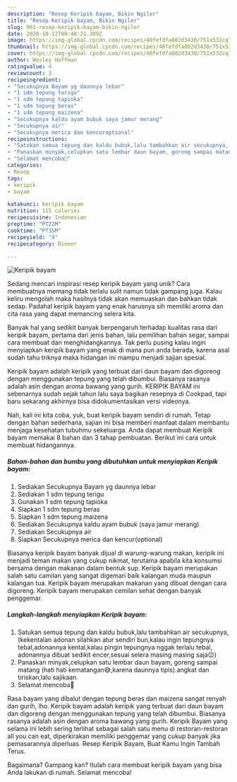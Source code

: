 ```yaml
---
description: "Resep Keripik bayam, Bikin Ngiler"
title: "Resep Keripik bayam, Bikin Ngiler"
slug: 961-resep-keripik-bayam-bikin-ngiler
date: 2020-10-12T00:48:21.309Z
image: https://img-global.cpcdn.com/recipes/40fefdfa802d3430/751x532cq70/keripik-bayam-foto-resep-utama.jpg
thumbnail: https://img-global.cpcdn.com/recipes/40fefdfa802d3430/751x532cq70/keripik-bayam-foto-resep-utama.jpg
cover: https://img-global.cpcdn.com/recipes/40fefdfa802d3430/751x532cq70/keripik-bayam-foto-resep-utama.jpg
author: Wesley Hoffman
ratingvalue: 4
reviewcount: 3
recipeingredient:
- "Secukupnya Bayam yg daunnya lebar"
- "1 sdm tepung terigu"
- "1 sdm tepung tapioka"
- "1 sdm tepung beras"
- "1 sdm tepung maizena"
- "Secukupnya kaldu ayam bubuk saya jamur merang"
- "Secukupnya air"
- "Secukupnya merica dan kencuroptional"
recipeinstructions:
- "Satukan semua tepung dan kaldu bubuk,lalu tambahkan air secukupnya, (kekentalan adonan silahkan atur sendiri bun,kalau ingin tepungnya tebal,adonannya kental,kalau pingin tepungnya nggak terlalu tebal, adonannya dibuat sedikit encer,sesuai selera masing masing saja😉)"
- "Panaskan minyak,celupkan satu lembar daun bayam, goreng sampai matang (hati hati kematangan😅,karena daunnya tipis).angkat dan tiriskan,lalu sajikaan."
- "Selamat mencoba🤗"
categories:
- Resep
tags:
- keripik
- bayam

katakunci: keripik bayam 
nutrition: 115 calories
recipecuisine: Indonesian
preptime: "PT22M"
cooktime: "PT35M"
recipeyield: "4"
recipecategory: Dinner

---
```



![Keripik bayam](https://img-global.cpcdn.com/recipes/40fefdfa802d3430/751x532cq70/keripik-bayam-foto-resep-utama.jpg)

Sedang mencari inspirasi resep keripik bayam yang unik? Cara membuatnya memang tidak terlalu sulit namun tidak gampang juga. Kalau keliru mengolah maka hasilnya tidak akan memuaskan dan bahkan tidak sedap. Padahal keripik bayam yang enak harusnya sih memiliki aroma dan cita rasa yang dapat memancing selera kita.

Banyak hal yang sedikit banyak berpengaruh terhadap kualitas rasa dari keripik bayam, pertama dari jenis bahan, lalu pemilihan bahan segar, sampai cara membuat dan menghidangkannya. Tak perlu pusing kalau ingin menyiapkan keripik bayam yang enak di mana pun anda berada, karena asal sudah tahu triknya maka hidangan ini mampu menjadi sajian spesial.

Keripik bayam adalah keripik yang terbuat dari daun bayam dan digoreng dengan menggunakan tepung yang telah dibumbui. Biasanya rasanya adalah asin dengan aroma bawang yang gurih. KERIPIK BAYAM ini sebenarnya sudah sejak tahun lalu saya bagikan resepnya di Cookpad, tapi baru sekarang akhirnya bisa didokumentasikan versi videonya.


Nah, kali ini kita coba, yuk, buat keripik bayam sendiri di rumah. Tetap dengan bahan sederhana, sajian ini bisa memberi manfaat dalam membantu menjaga kesehatan tubuhmu sekeluarga. Anda dapat membuat Keripik bayam memakai 8 bahan dan 3 tahap pembuatan. Berikut ini cara untuk membuat hidangannya.

<!--inarticleads1-->

##### Bahan-bahan dan bumbu yang dibutuhkan untuk menyiapkan Keripik bayam:

1. Sediakan Secukupnya Bayam yg daunnya lebar
1. Sediakan 1 sdm tepung terigu
1. Gunakan 1 sdm tepung tapioka
1. Siapkan 1 sdm tepung beras
1. Siapkan 1 sdm tepung maizena
1. Sediakan Secukupnya kaldu ayam bubuk (saya jamur merang)
1. Sediakan Secukupnya air
1. Siapkan Secukupnya merica dan kencur(optional)


Biasanya keripik bayam banyak dijual di warung-warung makan, keripik ini menjadi teman makan yang cukup nikmat, terutama apabila kita konsumsi bersama dengan makanan dalam bentuk sup. Keripik bayam merupakan salah satu camilan yang sangat digemari baik kalangan muda maupun kalangan tua. Keripik bayam merupakan makanan yang dibuat dengan cara digoreng. Keripik bayam merupakan cemilan sehat dengan banyak penggemar. 

<!--inarticleads2-->

##### Langkah-langkah menyiapkan Keripik bayam:

1. Satukan semua tepung dan kaldu bubuk,lalu tambahkan air secukupnya, (kekentalan adonan silahkan atur sendiri bun,kalau ingin tepungnya tebal,adonannya kental,kalau pingin tepungnya nggak terlalu tebal, adonannya dibuat sedikit encer,sesuai selera masing masing saja😉)
1. Panaskan minyak,celupkan satu lembar daun bayam, goreng sampai matang (hati hati kematangan😅,karena daunnya tipis).angkat dan tiriskan,lalu sajikaan.
1. Selamat mencoba🤗


Rasa bayam yang dibalut dengan tepung beras dan maizena sangat renyah dan gurih, lho. Keripik bayam adalah keripik yang terbuat dari daun bayam dan digoreng dengan menggunakan tepung yang telah dibumbui. Biasanya rasanya adalah asin dengan aroma bawang yang gurih. Keripik Bayam yang selama ini lebih sering terlihat sebagai salah satu menu di restoran-restoran all you can eat, diperkirakan memiliki penggemar yang cukup banyak jika pemasarannya diperluas. Resep Keripik Bayam, Buat Kamu Ingin Tambah Terus. 

Bagaimana? Gampang kan? Itulah cara membuat keripik bayam yang bisa Anda lakukan di rumah. Selamat mencoba!
